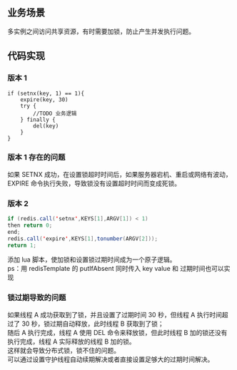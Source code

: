 ## 业务场景
多实例之间访问共享资源，有时需要加锁，防止产生并发执行问题。
## 代码实现
### 版本 1  
```
if (setnx(key, 1) == 1){
    expire(key, 30)
    try {
        //TODO 业务逻辑
    } finally {
        del(key)
    }
}
```
### 版本 1 存在的问题
如果 SETNX 成功，在设置锁超时时间后，如果服务器宕机、重启或网络有波动，EXPIRE 命令执行失败，导致锁没有设置超时时间而变成死锁。  
### 版本 2 
```java
if (redis.call('setnx',KEYS[1],ARGV[1]) < 1) 
then return 0; 
end; 
redis.call('expire',KEYS[1],tonumber(ARGV[2])); 
return 1;
```
添加 lua 脚本，使加锁和设置锁过期时间成为一个原子逻辑。   
ps：用 redisTemplate 的 putIfAbsent 同时传入 key value 和 过期时间也可以实现
### 锁过期导致的问题
如果线程 A 成功获取到了锁，并且设置了过期时间 30 秒，但线程 A 执行时间超过了 30 秒，锁过期自动释放，此时线程 B 获取到了锁；  
随后 A 执行完成，线程 A 使用 DEL 命令来释放锁，但此时线程 B 加的锁还没有执行完成，线程 A 实际释放的线程 B 加的锁。  
这样就会导致分布式锁，锁不住的问题。  
可以通过设置守护线程自动续期解决或者直接设置足够大的过期时间解决。  
